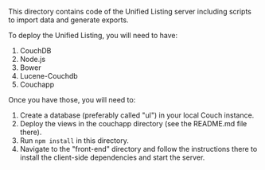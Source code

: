 This directory contains code of the Unified Listing server including scripts to import data and generate exports.

To deploy the Unified Listing, you will need to have:

1. CouchDB
2. Node.js
3. Bower
4. Lucene-Couchdb
5. Couchapp


Once you have those, you will need to:

1.  Create a database (preferably called "ul") in your local Couch instance.
2.  Deploy the views in the couchapp directory (see the README.md file there).
3.  Run ``npm install`` in this directory.
4.  Navigate to the "front-end" directory and follow the instructions there to install the client-side dependencies and start the server.
